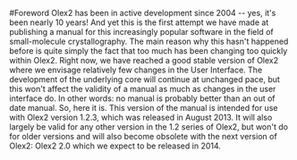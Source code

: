 #Foreword
Olex2 has been in active development since 2004 -- yes, it's been nearly 10 years! And yet this is the first attempt we have made at publishing a manual for this increasingly popular software in the field of small-molecule crystallography.
The main reason why this hasn't happened before is quite simply the fact that too much has been changing too quickly within Olex2. Right now, we have reached a good stable version of Olex2 where we envisage relatively few changes in the User Interface. The development of the underlying core will continue at unchanged pace, but this won't affect the validity of a manual as much as changes in the user interface do.
In other words: no manual is probably better than an out of date manual. So, here it is. This version of the manual is intended for use with Olex2 version 1.2.3, which was released in August 2013. It will also largely be valid for any other version in the 1.2 series of Olex2, but won't do for older versions and will also become obsolete with the next version of Olex2: Olex2 2.0 which we expect to be released in 2014.
